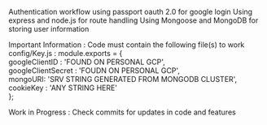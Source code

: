 Authentication workflow using passport oauth 2.0 for google login
Using express and node.js for route handling 
Using Mongoose and MongoDB for storing user information

Important Information : Code must contain the following file(s) to work   
config/Key.js  :
module.exports = {  
  googleClientID : 'FOUND ON PERSONAL GCP',  
  googleClientSecret : 'FOUDN ON PERSONAL GCP',  
  mongoURI: 'SRV STRING GENERATED FROM MONGODB CLUSTER',  
  cookieKey : 'ANY STRING HERE'  
};  



Work in Progress : Check commits for updates in code and features

